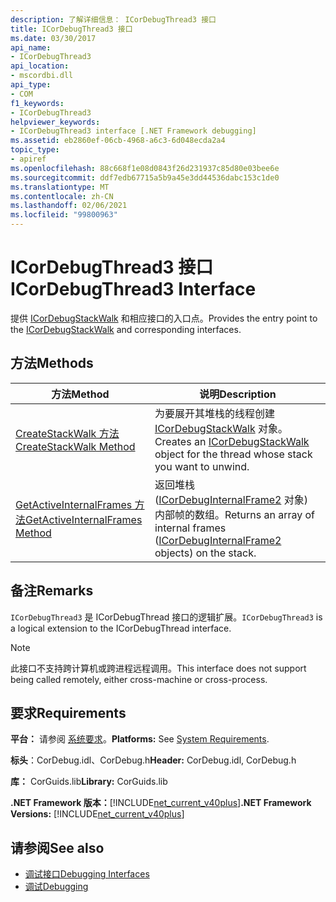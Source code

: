 ```yaml
---
description: 了解详细信息： ICorDebugThread3 接口
title: ICorDebugThread3 接口
ms.date: 03/30/2017
api_name:
- ICorDebugThread3
api_location:
- mscordbi.dll
api_type:
- COM
f1_keywords:
- ICorDebugThread3
helpviewer_keywords:
- ICorDebugThread3 interface [.NET Framework debugging]
ms.assetid: eb2860ef-06cb-4968-a6c3-6d048ecda2a4
topic_type:
- apiref
ms.openlocfilehash: 88c668f1e08d0843f26d231937c85d80e03bee6e
ms.sourcegitcommit: ddf7edb67715a5b9a45e3dd44536dabc153c1de0
ms.translationtype: MT
ms.contentlocale: zh-CN
ms.lasthandoff: 02/06/2021
ms.locfileid: "99800963"
---
```

# <a name="icordebugthread3-interface"></a><span data-ttu-id="0ff4d-103">ICorDebugThread3 接口</span><span class="sxs-lookup"><span data-stu-id="0ff4d-103">ICorDebugThread3 Interface</span></span>

<span data-ttu-id="0ff4d-104">提供 [ICorDebugStackWalk](icordebugstackwalk-interface.md) 和相应接口的入口点。</span><span class="sxs-lookup"><span data-stu-id="0ff4d-104">Provides the entry point to the [ICorDebugStackWalk](icordebugstackwalk-interface.md) and corresponding interfaces.</span></span>  
  
## <a name="methods"></a><span data-ttu-id="0ff4d-105">方法</span><span class="sxs-lookup"><span data-stu-id="0ff4d-105">Methods</span></span>  
  
|<span data-ttu-id="0ff4d-106">方法</span><span class="sxs-lookup"><span data-stu-id="0ff4d-106">Method</span></span>|<span data-ttu-id="0ff4d-107">说明</span><span class="sxs-lookup"><span data-stu-id="0ff4d-107">Description</span></span>|  
|------------|-----------------|  
|[<span data-ttu-id="0ff4d-108">CreateStackWalk 方法</span><span class="sxs-lookup"><span data-stu-id="0ff4d-108">CreateStackWalk Method</span></span>](icordebugthread3-createstackwalk-method.md)|<span data-ttu-id="0ff4d-109">为要展开其堆栈的线程创建 [ICorDebugStackWalk](icordebugstackwalk-interface.md) 对象。</span><span class="sxs-lookup"><span data-stu-id="0ff4d-109">Creates an [ICorDebugStackWalk](icordebugstackwalk-interface.md) object for the thread whose stack you want to unwind.</span></span>|  
|[<span data-ttu-id="0ff4d-110">GetActiveInternalFrames 方法</span><span class="sxs-lookup"><span data-stu-id="0ff4d-110">GetActiveInternalFrames Method</span></span>](icordebugthread3-getactiveinternalframes-method.md)|<span data-ttu-id="0ff4d-111">返回堆栈 ([ICorDebugInternalFrame2](icordebuginternalframe2-interface.md) 对象) 内部帧的数组。</span><span class="sxs-lookup"><span data-stu-id="0ff4d-111">Returns an array of internal frames ([ICorDebugInternalFrame2](icordebuginternalframe2-interface.md) objects) on the stack.</span></span>|  
  
## <a name="remarks"></a><span data-ttu-id="0ff4d-112">备注</span><span class="sxs-lookup"><span data-stu-id="0ff4d-112">Remarks</span></span>  

 <span data-ttu-id="0ff4d-113">`ICorDebugThread3` 是 ICorDebugThread 接口的逻辑扩展。</span><span class="sxs-lookup"><span data-stu-id="0ff4d-113">`ICorDebugThread3` is a logical extension to the ICorDebugThread interface.</span></span>  
  
> [!NOTE]
> <span data-ttu-id="0ff4d-114">此接口不支持跨计算机或跨进程远程调用。</span><span class="sxs-lookup"><span data-stu-id="0ff4d-114">This interface does not support being called remotely, either cross-machine or cross-process.</span></span>  
  
## <a name="requirements"></a><span data-ttu-id="0ff4d-115">要求</span><span class="sxs-lookup"><span data-stu-id="0ff4d-115">Requirements</span></span>  

 <span data-ttu-id="0ff4d-116">**平台：** 请参阅 [系统要求](../../get-started/system-requirements.md)。</span><span class="sxs-lookup"><span data-stu-id="0ff4d-116">**Platforms:** See [System Requirements](../../get-started/system-requirements.md).</span></span>  
  
 <span data-ttu-id="0ff4d-117">**标头**：CorDebug.idl、CorDebug.h</span><span class="sxs-lookup"><span data-stu-id="0ff4d-117">**Header:** CorDebug.idl, CorDebug.h</span></span>  
  
 <span data-ttu-id="0ff4d-118">**库：** CorGuids.lib</span><span class="sxs-lookup"><span data-stu-id="0ff4d-118">**Library:** CorGuids.lib</span></span>  
  
 <span data-ttu-id="0ff4d-119">**.NET Framework 版本：**[!INCLUDE[net_current_v40plus](../../../../includes/net-current-v40plus-md.md)]</span><span class="sxs-lookup"><span data-stu-id="0ff4d-119">**.NET Framework Versions:** [!INCLUDE[net_current_v40plus](../../../../includes/net-current-v40plus-md.md)]</span></span>  
  
## <a name="see-also"></a><span data-ttu-id="0ff4d-120">请参阅</span><span class="sxs-lookup"><span data-stu-id="0ff4d-120">See also</span></span>

- [<span data-ttu-id="0ff4d-121">调试接口</span><span class="sxs-lookup"><span data-stu-id="0ff4d-121">Debugging Interfaces</span></span>](debugging-interfaces.md)
- [<span data-ttu-id="0ff4d-122">调试</span><span class="sxs-lookup"><span data-stu-id="0ff4d-122">Debugging</span></span>](index.md)
